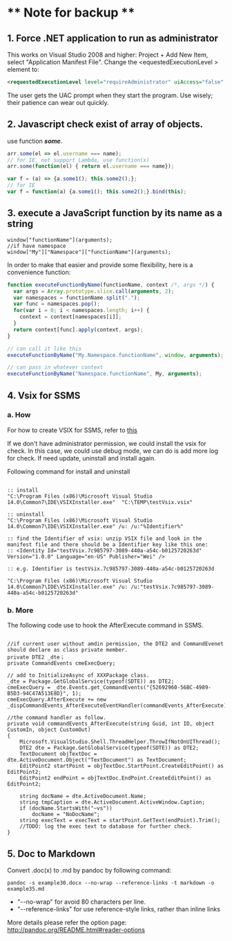 # ** Note for backup **

## 1. Force .NET application to run as administrator

This works on Visual Studio 2008 and higher: Project + Add New Item, select "Application Manifest File". Change the &lt;equestedExecutionLevel &gt; element to:

```XML
<requestedExecutionLevel level="requireAdministrator" uiAccess="false" />
```

The user gets the UAC prompt when they start the program. Use wisely; their patience can wear out quickly.

## 2. Javascript check exist of array of objects.

use function <strong><em>some</em></strong>.

```Javascript
arr.some(el => el.username === name);
// for IE, not support Lambda, use function(x)
arr.some(function(el) { return el.username === name});

var f = (a) => {a.some1(); this.some2();};
// for IE
var f = function(a) {a.some1(); this.some2();}.bind(this);
```

## 3. execute a JavaScript function by its name as a string

```Javacript
window["functionName"](arguments);
//if have namespace
window["My"]["Namespace"]["functionName"](arguments);
```

In order to make that easier and provide some flexibility, here is a convenience function:

```Javascript
function executeFunctionByName(functionName, context /*, args */) {
  var args = Array.prototype.slice.call(arguments, 2);
  var namespaces = functionName.split(".");
  var func = namespaces.pop();
  for(var i = 0; i < namespaces.length; i++) {
    context = context[namespaces[i]];
  }
  return context[func].apply(context, args);
}

// can call it like this
executeFunctionByName("My.Namespace.functionName", window, arguments);

// can pass in whatever context
executeFunctionByName("Namespace.functionName", My, arguments);
```

## 4. Vsix for SSMS

### a. How

For how to create VSIX for SSMS, refer to [this](https://stackoverflow.com/questions/55661806/how-to-create-an-extension-for-ssms-2019-v18/55661807#55661807)

If we don't have administrator permission, we could install the vsix for check. In this case, we could use debug mode, we can do is add more log for check. If need update, uninstall and install again.

Following command for install and uninstall

```Dos

:: install
"C:\Program Files (x86)\Microsoft Visual Studio 14.0\Common7\IDE\VSIXInstaller.exe"  "C:\TEMP\testVsix.vsix"

:: uninstall
"C:\Program Files (x86)\Microsoft Visual Studio 14.0\Common7\IDE\VSIXInstaller.exe" /u: /u:"%Identifier%"

:: find the Identifier of vsix: unzip VSIX file and look in the manifest file and there should be a Identifier key like this one:
:: <Identity Id="testVsix.7c985797-3089-440a-a54c-b0125720263d" Version="1.0.0" Language="en-US" Publisher="Wei" />

:: e.g. Identifier is testVsix.7c985797-3089-440a-a54c-b0125720263d

"C:\Program Files (x86)\Microsoft Visual Studio 14.0\Common7\IDE\VSIXInstaller.exe" /u: /u:"testVsix.7c985797-3089-440a-a54c-b0125720263d"

```

### b. More

The following code use to hook the AfterExecute command in SSMS.

```CSharp

//if current user without amdin permission, the DTE2 and CommandEvenet should declare as class private member.
private DTE2 _dte；
private CommandEvents cmeExecQuery;

// add to InitializeAsync of XXXPackage class.
_dte = Package.GetGlobalService(typeof(SDTE)) as DTE2;
cmeExecQuery = _dte.Events.get_CommandEvents("{52692960-56BC-4989-B5D3-94C47A513E8D}", 1);
cmeExecQuery.AfterExecute += new _dispCommandEvents_AfterExecuteEventHandler(commandEvents_AfterExecute);

//the command handler as follow.
private void commandEvents_AfterExecute(string Guid, int ID, object CustomIn, object CustomOut)
{
    Microsoft.VisualStudio.Shell.ThreadHelper.ThrowIfNotOnUIThread();
    DTE2 dte = Package.GetGlobalService(typeof(SDTE)) as DTE2;
    TextDocument objTextDoc = dte.ActiveDocument.Object("TextDocument") as TextDocument;
    EditPoint2 startPoint = objTextDoc.StartPoint.CreateEditPoint() as EditPoint2;
    EditPoint2 endPoint = objTextDoc.EndPoint.CreateEditPoint() as EditPoint2;

    string docName = dte.ActiveDocument.Name;
    string tmpCaption = dte.ActiveDocument.ActiveWindow.Caption;
    if (docName.StartsWith("~vs"))
        docName = "NoDocName";
    string execText = execText = startPoint.GetText(endPoint).Trim();
    //TODO: log the exec text to database for further check.
}

```

## 5. Doc to Markdown

Convert .doc(x) to .md by pandoc by following command:

```Batch
pandoc -s example30.docx --no-wrap --reference-links -t markdown -o example35.md
```

- "--no-wrap" for avoid 80 characters per line.
- "--reference-links" for use reference-style links, rather than inline links

More details please refer the option page: http://pandoc.org/README.html#reader-options
